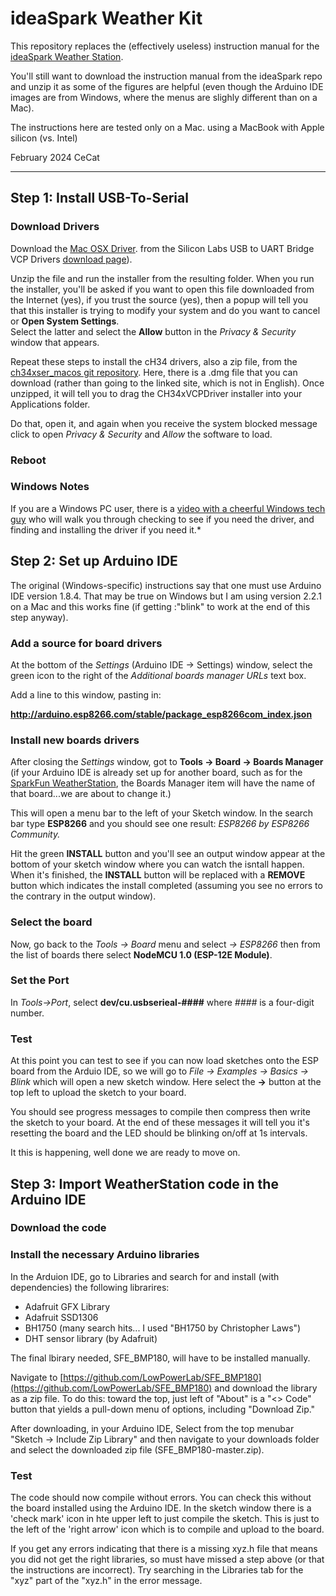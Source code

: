 # ideaSpark Weather Kit

This repository replaces the (effectively useless) instruction manual for
the [ideaSpark Weather Station](https://gitlab.com/GJKJ/WSK).

You'll still want to download the instruction manual from the ideaSpark repo
and unzip it as some of the figures are helpful (even though the Arduino IDE
images are from Windows, where the menus are slighly different than on a Mac).

The instructions here are tested only on a Mac.
using a MacBook with Apple silicon (vs. Intel)

February 2024
CeCat

--------------------

## Step 1: Install USB-To-Serial

### Download Drivers
Download the
[Mac OSX Driver](https://www.silabs.com/documents/public/software/Mac_OSX_VCP_Driver.zip).
from the Silicon Labs USB to UART Bridge VCP Drivers 
[download page](https://www.silabs.com/developers/usb-to-uart-bridge-vcp-drivers?tab=downloads)).

Unzip the file and run the installer from the resulting folder. When you 
run the installer, you'll be asked if you want to open this file downloaded
from the Internet (yes), if you trust the source (yes), then
a popup will tell you that this installer is trying to modify
your system and do you want to cancel or **Open System Settings**.  
Select the latter and select the **Allow** button in the
*Privacy & Security* window that appears.

Repeat these steps to install the cH34 drivers, also a zip
file, from the
[ch34xser_macos git repository](https://github.com/WCHSoftGroup/ch34xser_macos).
 Here, there is a .dmg file that you can download (rather than going to the
linked site, which is not in English). Once unzipped, it will tell you
to drag the CH34xVCPDriver installer into your Applications folder.

Do that, open it,  and again when you receive the system blocked message
click to open *Privacy & Security* and *Allow* the software to load.

### Reboot

### Windows Notes
If you are a Windows PC user, there is a 
[video with a cheerful Windows tech guy](https://www.youtube.com/watch?v=4tKOnaz192E) 
who will walk you through checking to see if you need the driver, and finding and
installing the driver if you need it.*

## Step 2: Set up Arduino IDE

The original (Windows-specific) instructions say that one must use
Arduino IDE version 1.8.4.  That may be true on Windows but I am using
version 2.2.1 on a Mac and this works fine (if getting :"blink" to work
at the end of this step anyway).

### Add a source for board drivers 

At the bottom of the *Settings* (Arduino IDE -> Settings) window,
select the green icon to the right of the
*Additional boards manager URLs* text box.

Add a line to this window, pasting in:

**http://arduino.esp8266.com/stable/package_esp8266com_index.json**

### Install new boards drivers

After closing the *Settings* window, got to **Tools -> Board -> Boards Manager**
(if your Arduino IDE is already set up for another board, such as for the
[SparkFun WeatherStation](https://github.com/cecat/WeatherStation/tree/main/src/WeatherStationAdaFruit),
the Boards Manager
item will have the name of that board...we are about to change it.)

This will open a menu bar to the left of your Sketch window.
In the search bar type **ESP8266** and you should see one result:
*ESP8266 by ESP8266 Community.*

Hit the green **INSTALL** button and you'll see an output window appear
at the bottom of your sketch window where you can watch the isntall
happen.  When it's finished, the **INSTALL** button will be replaced with
a **REMOVE** button which indicates the install completed (assuming you see
no errors to the contrary in the output window).

### Select the board

Now, go back to the 
*Tools -> Board* menu and select *-> ESP8266* then 
from the list of boards there select **NodeMCU 1.0 (ESP-12E Module)**.

### Set the Port 

In *Tools->Port*, select **dev/cu.usbserieal-####** where *####* is a
four-digit number.

### Test

At this point you can test to see if you can now load sketches onto
the ESP board from the Arduio IDE, so we will go to 
*File -> Examples -> Basics -> Blink* which will open a new sketch
window.  Here select the **->** button at the top left to upload
the sketch to your board.

You should see progress messages to compile then compress then write
the sketch to your board.  At the end of these messages it will 
tell you it's resetting the board and the LED should be blinking on/off
at 1s intervals.

It this is happening, well done we are ready to move on.

## Step 3: Import WeatherStation code in the Arduino IDE

### Download the code 

### Install the necessary Arduino libraries

In the Arduion IDE, go to Libraries and search for and install (with dependencies) the following
librarires:
* Adafruit GFX Library
* Adafruit SSD1306
* BH1750 (many search hits... I used "BH1750 by Christopher Laws")
* DHT sensor library (by Adafruit)

The final lbirary needed, SFE_BMP180, will have to be installed manually.  

Navigate to 
[https://github.com/LowPowerLab/SFE_BMP180](https://github.com/LowPowerLab/SFE_BMP180) 
and download the library as a zip file.  To do this: toward the top, just left of "About"
is a "<> Code" button that yields a pull-down menu of options, including "Download Zip."

After downloading, in your Arduino IDE, Select from the top menubar "Sketch -> Include Zip Library"
and then navigate to your downloads folder and select the downloaded zip file (SFE_BMP180-master.zip).

### Test

The code should now compile without errors.  You can check this without the board installed using
the Arduino IDE. In the sketch window there is a 'check  mark' icon in hte upper left to just compile
the sketch.  This is just to the left of the 'right arrow' icon which is to compile and upload to the
board.

If you get any errors indicating that there is a missing xyz.h file that means you did not get
the right libraries, so must have missed a step above (or that the instructions are incorrect).
Try searching in the Libraries tab for the "xyz" part of the "xyz.h" in the error message.


